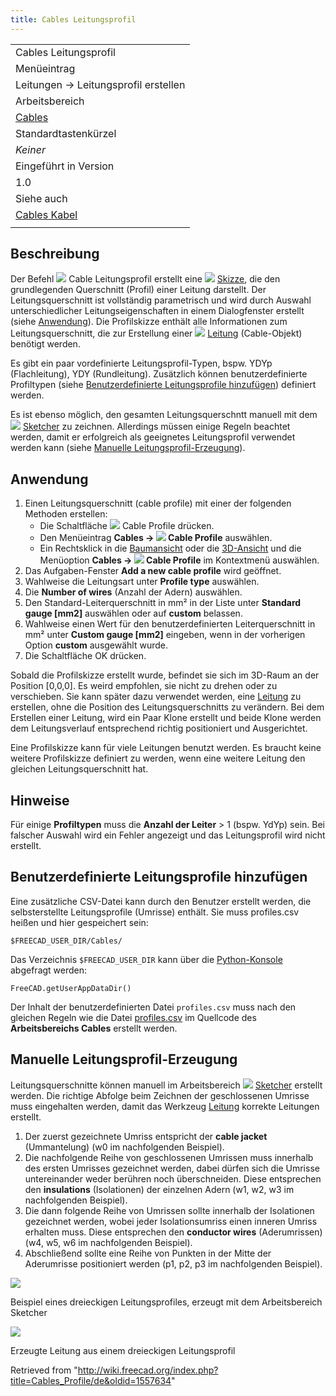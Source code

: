 ```yaml
---
title: Cables Leitungsprofil
---
```

|  |
| --- |
| Cables Leitungsprofil |
| Menüeintrag |
| Leitungen → Leitungsprofil erstellen |
| Arbeitsbereich |
| [Cables](/Cables_Workbench/de "Cables Workbench/de") |
| Standardtastenkürzel |
| *Keiner* |
| Eingeführt in Version |
| 1.0 |
| Siehe auch |
| [Cables Kabel](/Cables_Cable/de "Cables Cable/de") |
|  |

## Beschreibung

Der Befehl ![](/images/Cables_Profile.svg) Cable Leitungsprofil erstellt eine ![](/images/Sketcher_Sketch.svg) [Skizze](/Sketch/de "Sketch/de"), die den grundlegenden Querschnitt (Profil) einer Leitung darstellt. Der Leitungsquerschnitt ist vollständig parametrisch und wird durch Auswahl unterschiedlicher Leitungseigenschaften in einem Dialogfenster erstellt (siehe [Anwendung](#Anwendung)). Die Profilskizze enthält alle Informationen zum Leitungsquerschnitt, die zur Erstellung einer ![](/images/Cables_Cable.svg) [Leitung](/Cables_Cable/de "Cables Cable/de") (Cable-Objekt) benötigt werden.

Es gibt ein paar vordefinierte Leitungsprofil-Typen, bspw. YDYp (Flachleitung), YDY (Rundleitung). Zusätzlich können benutzerdefinierte Profiltypen (siehe [Benutzerdefinierte Leitungsprofile hinzufügen](#Adding_custom_profile_types/de)) definiert werden.

Es ist ebenso möglich, den gesamten Leitungsquerschntt manuell mit dem ![](/images/Sketcher_Sketch.svg) [Sketcher](/Sketcher_Workbench/de "Sketcher Workbench/de") zu zeichnen. Allerdings müssen einige Regeln beachtet werden, damit er erfolgreich als geeignetes Leitungsprofil verwendet werden kann (siehe [Manuelle Leitungsprofil-Erzeugung](#Manuelle_Leitungsprofil-Erzeugung)).

## Anwendung

1. Einen Leitungsquerschnitt (cable profile) mit einer der folgenden Methoden erstellen:
   * Die Schaltfläche ![](/images/Cables_Profile.svg) Cable Profile drücken.
   * Den Menüeintrag **Cables → ![](/images/Cables_Profile.svg) Cable Profile** auswählen.
   * Ein Rechtsklick in die [Baumansicht](/Tree_view/de "Tree view/de") oder die [3D-Ansicht](/3D_view/de "3D view/de") und die Menüoption **Cables → ![](/images/Cables_Profile.svg) Cable Profile** im Kontextmenü auswählen.
2. Das Aufgaben-Fenster **Add a new cable profile** wird geöffnet.
3. Wahlweise die Leitungsart unter **Profile type** auswählen.
4. Die **Number of wires** (Anzahl der Adern) auswählen.
5. Den Standard-Leiterquerschnitt in mm² in der Liste unter **Standard gauge [mm2]** auswählen oder auf **custom** belassen.
6. Wahlweise einen Wert für den benutzerdefinierten Leiterquerschnitt in mm² unter **Custom gauge [mm2]** eingeben, wenn in der vorherigen Option **custom** ausgewählt wurde.
7. Die Schaltfläche OK drücken.

Sobald die Profilskizze erstellt wurde, befindet sie sich im 3D-Raum an der Position [0,0,0]. Es weird empfohlen, sie nicht zu drehen oder zu verschieben. Sie kann später dazu verwendet werden, eine [Leitung](/Cables_Cable/de "Cables Cable/de") zu erstellen, ohne die Position des Leitungsquerschnitts zu verändern. Bei dem Erstellen einer Leitung, wird ein Paar Klone erstellt und beide Klone werden dem Leitungsverlauf entsprechend richtig positioniert und Ausgerichtet.

Eine Profilskizze kann für viele Leitungen benutzt werden. Es braucht keine weitere Profilskizze definiert zu werden, wenn eine weitere Leitung den gleichen Leitungsquerschnitt hat.

## Hinweise

Für einige **Profiltypen** muss die **Anzahl der Leiter** > 1 (bspw. YdYp) sein. Bei falscher Auswahl wird ein Fehler angezeigt und das Leitungsprofil wird nicht erstellt.

## Benutzerdefinierte Leitungsprofile hinzufügen

Eine zusätzliche CSV-Datei kann durch den Benutzer erstellt werden, die selbsterstellte Leitungsprofile (Umrisse) enthält. Sie muss profiles.csv heißen und hier gespeichert sein:

```
$FREECAD_USER_DIR/Cables/

```

Das Verzeichnis `$FREECAD_USER_DIR` kann über die [Python-Konsole](/Python_console/de "Python console/de") abgefragt werden:

```
FreeCAD.getUserAppDataDir()

```

Der Inhalt der benutzerdefinierten Datei `profiles.csv` muss nach den gleichen Regeln wie die Datei [profiles.csv](https://github.com/sargo-devel/Cables/blob/master/Resources/presets/profiles.csv) im Quellcode des **Arbeitsbereichs Cables** erstellt werden.

## Manuelle Leitungsprofil-Erzeugung

Leitungsquerschnitte können manuell im Arbeitsbereich ![](/images/Sketcher_Sketch.svg) [Sketcher](/Sketcher_Workbench/de "Sketcher Workbench/de") erstellt werden. Die richtige Abfolge beim Zeichnen der geschlossenen Umrisse muss eingehalten werden, damit das Werkzeug [Leitung](/Cables_Cable/de "Cables Cable/de") korrekte Leitungen erstellt.

1. Der zuerst gezeichnete Umriss entspricht der **cable jacket** (Ummantelung) (w0 im nachfolgenden Beispiel).
2. Die nachfolgende Reihe von geschlossenen Umrissen muss innerhalb des ersten Umrisses gezeichnet werden, dabei dürfen sich die Umrisse untereinander weder berühren noch überschneiden. Diese entsprechen den **insulations** (Isolationen) der einzelnen Adern (w1, w2, w3 im nachfolgenden Beispiel).
3. Die dann folgende Reihe von Umrissen sollte innerhalb der Isolationen gezeichnet werden, wobei jeder Isolationsumriss einen inneren Umriss erhalten muss. Diese entsprechen den **conductor wires** (Aderumrissen) (w4, w5, w6 im nachfolgenden Beispiel).
4. Abschließend sollte eine Reihe von Punkten in der Mitte der Aderumrisse positioniert werden (p1, p2, p3 im nachfolgenden Beispiel).

![](/images/Cables_Profile_Example1.png)

Beispiel eines dreieckigen Leitungsprofiles, erzeugt mit dem Arbeitsbereich Sketcher

![](/images/Cables_Profile_Example2.png)

Erzeugte Leitung aus einem dreieckigen Leitungsprofil

Retrieved from "<http://wiki.freecad.org/index.php?title=Cables_Profile/de&oldid=1557634>"